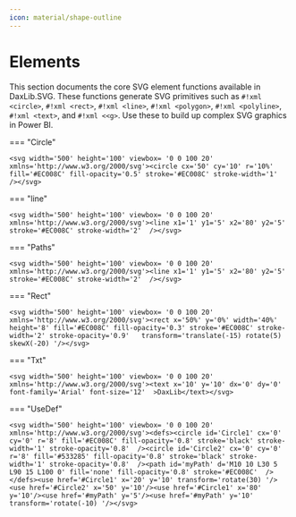 ```yaml
---
icon: material/shape-outline
---
```


# Elements

This section documents the core SVG element functions available in DaxLib.SVG. These functions generate SVG primitives such as `#!xml <circle>`, `#!xml <rect>`, `#!xml <line>`, `#!xml <polygon>`, `#!xml <polyline>`, `#!xml <text>`, and `#!xml <<g>`. Use these to build up complex SVG graphics in Power BI.

=== "Circle"

    <svg width='500' height='100' viewbox= '0 0 100 20' xmlns='http://www.w3.org/2000/svg'><circle cx='50' cy='10' r='10%' fill='#EC008C' fill-opacity='0.5' stroke='#EC008C' stroke-width='1'  /></svg>

=== "line"

    <svg width='500' height='100' viewbox= '0 0 100 20' xmlns='http://www.w3.org/2000/svg'><line x1='1' y1='5' x2='80' y2='5' stroke='#EC008C' stroke-width='2'  /></svg>

=== "Paths"

    <svg width='500' height='100' viewbox= '0 0 100 20' xmlns='http://www.w3.org/2000/svg'><line x1='1' y1='5' x2='80' y2='5' stroke='#EC008C' stroke-width='2'  /></svg>

=== "Rect"

    <svg width='500' height='100' viewbox= '0 0 100 20' xmlns='http://www.w3.org/2000/svg'><rect x='50%' y='0%' width='40%' height='8' fill='#EC008C' fill-opacity='0.3' stroke='#EC008C' stroke-width='2' stroke-opacity='0.9'   transform='translate(-15) rotate(5) skewX(-20) '/></svg>

=== "Txt"

    <svg width='500' height='100' viewbox= '0 0 100 20' xmlns='http://www.w3.org/2000/svg'><text x='10' y='10' dx='0' dy='0' font-family='Arial' font-size='12'  >DaxLib</text></svg>

=== "UseDef"

    <svg width='500' height='100' viewbox= '0 0 100 20' xmlns='http://www.w3.org/2000/svg'><defs><circle id='Circle1' cx='0' cy='0' r='8' fill='#EC008C' fill-opacity='0.8' stroke='black' stroke-width='1' stroke-opacity='0.8'  /><circle id='Circle2' cx='0' cy='0' r='8' fill='#533285' fill-opacity='0.8' stroke='black' stroke-width='1' stroke-opacity='0.8'  /><path id='myPath' d='M10 10 L30 5 L90 15 L100 0' fill='none' fill-opacity='0.8' stroke='#EC008C'  /></defs><use href='#Circle1' x='20' y='10' transform='rotate(30) '/><use href='#Circle2' x='50' y='10'/><use href='#Circle1' x='80' y='10'/><use href='#myPath' y='5'/><use href='#myPath' y='10' transform='rotate(-10) '/></svg>